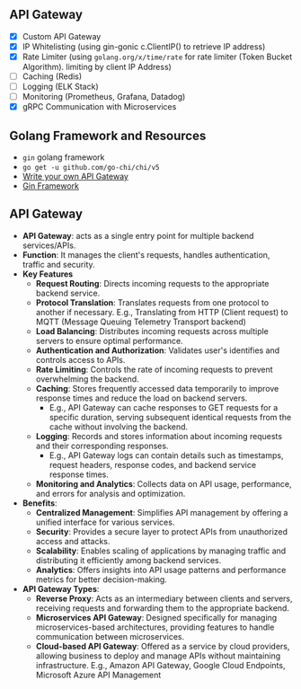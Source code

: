 ## API Gateway

- [x] Custom API Gateway
- [x] IP Whitelisting (using gin-gonic c.ClientIP() to retrieve IP address)
- [x] Rate Limiter (using `golang.org/x/time/rate` for rate limiter (Token Bucket Algorithm). limiting by client IP Address)
- [ ] Caching (Redis)
- [ ] Logging (ELK Stack)
- [ ] Monitoring (Prometheus, Grafana, Datadog)
- [x] gRPC Communication with Microservices

## Golang Framework and Resources

- `gin` golang framework
- `go get -u github.com/go-chi/chi/v5`
- [Write your own API Gateway](https://itnext.io/why-should-you-write-your-own-api-gateway-from-scratch-378074bfc49e)
- [Gin Framework](https://github.com/gin-gonic/gin)

## API Gateway

- **API Gateway**: acts as a single entry point for multiple backend services/APIs.
- **Function**: It manages the client's requests, handles authentication, traffic and security.
- **Key Features**
  - **Request Routing**: Directs incoming requests to the appropriate backend service.
  - **Protocol Translation**: Translates requests from one protocol to another if necessary. E.g., Translating from HTTP (Client request) to MQTT (Message Queuing Telemetry Transport backend)
  - **Load Balancing**: Distributes incoming requests across multiple servers to ensure optimal performance.
  - **Authentication and Authorization**: Validates user's identifies and controls access to APIs.
  - **Rate Limiting**: Controls the rate of incoming requests to prevent overwhelming the backend.
  - **Caching**: Stores frequently accessed data temporarily to improve response times and reduce the load on backend servers.
    - E.g., API Gateway can cache responses to GET requests for a specific duration, serving subsequent identical requests from the cache without involving the backend.
  - **Logging**: Records and stores information about incoming requests and their corresponding responses.
    - E.g., API Gateway logs can contain details such as timestamps, request headers, response codes, and backend service response times.
  - **Monitoring and Analytics**: Collects data on API usage, performance, and errors for analysis and optimization.
- **Benefits**:
  - **Centralized Management**: Simplifies API management by offering a unified interface for various services.
  - **Security**: Provides a secure layer to protect APIs from unauthorized access and attacks.
  - **Scalability**: Enables scaling of applications by managing traffic and distributing it efficiently among backend services.
  - **Analytics**: Offers insights into API usage patterns and performance metrics for better decision-making.
- **API Gateway Types**:
  - **Reverse Proxy**: Acts as an intermediary between clients and servers, receiving requests and forwarding them to the appropriate backend.
  - **Microservices API Gateway**: Designed specifically for managing microservices-based architectures, providing features to handle communication between microservices.
  - **Cloud-based API Gateway**: Offered as a service by cloud providers, allowing business to deploy and manage APIs without maintaining infrastructure. E.g., Amazon API Gateway, Google Cloud Endpoints, Microsoft Azure API Management
